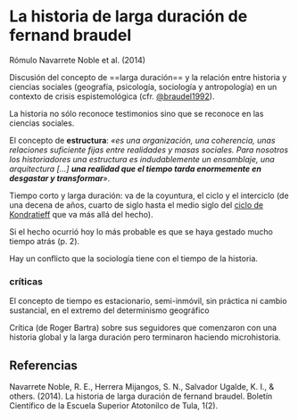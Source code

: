 # La historia de larga duración de fernand braudel

Rómulo Navarrete Noble et al. (2014)

Discusión del concepto de ==larga duración== y la relación entre historia y ciencias sociales (geografía, psicología, sociología y antropología) en un contexto de crisis espistemológica (cfr. [@braudel1992](@braudel1992.md)).

La historia no sólo reconoce testimonios sino que se reconoce en las ciencias sociales.

El concepto de **estructura**: *«es una organización, una coherencia, unas relaciones suficiente fijas entre realidades y masas sociales. Para nosotros los historiadores una estructura es indudablemente un ensamblaje, una arquitectura [...] **una realidad que el tiempo tarda enormemente en desgastar y transformar**»*.

Tiempo corto y larga duración: va de la coyuntura, el ciclo y el interciclo (de una decena de años, cuarto de siglo hasta el medio siglo del [ciclo de Kondratieff](http://ru.iiec.unam.mx/126/1/LosCiclosEconomicosLargosKondratiev.pdf) que va más allá del hecho).

Si el hecho ocurrió hoy lo más probable es que se haya gestado mucho tiempo atrás (p. 2).

Hay un conflicto que la sociología tiene con el tiempo de la historia.

### críticas

El concepto de tiempo es estacionario, semi-inmóvil, sin práctica ni cambio sustancial, en el extremo del determinismo geográfico

Crítica (de Roger Bartra) sobre sus seguidores que comenzaron con una historia global y la larga duración pero terminaron haciendo microhistoria.

## Referencias

Navarrete Noble, R. E., Herrera Mijangos, S. N., Salvador Ugalde, K. I., & others. (2014). La historia de larga duración de fernand braudel. Boletín Científico de la Escuela Superior Atotonilco de Tula, 1(2).
